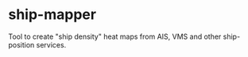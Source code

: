 # ship-mapper
Tool to create "ship density" heat maps from AIS, VMS and other ship-position services. 

